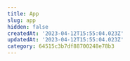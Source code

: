 ```yaml
---
title: App
slug: app
hidden: false
createdAt: '2023-04-12T15:55:04.023Z'
updatedAt: '2023-04-12T15:55:04.023Z'
category: 64515c3b7df88700248e78b3
---
```

